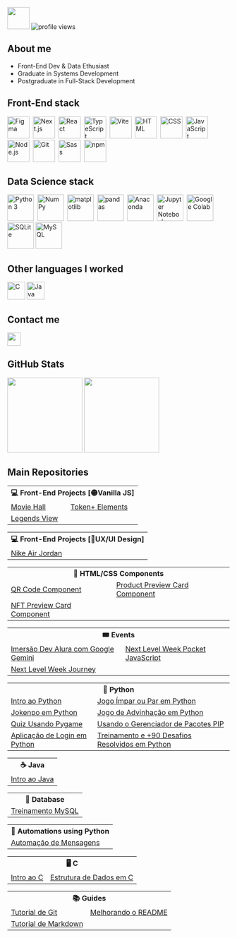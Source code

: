 <img src="https://github.com/TheDudeThatCode/TheDudeThatCode/blob/master/Assets/Developer.gif" width="50"> ![profile views](https://komarev.com/ghpvc/?username=udanielnogueira&color=006bed)

## About me

- Front-End Dev & Data Ethusiast
- Graduate in Systems Development
- Postgraduate in Full-Stack Development

## Front-End stack

<div>
  <img src="https://cdn.jsdelivr.net/gh/devicons/devicon@latest/icons/figma/figma-original.svg" width="50" title="Figma"/>&nbsp;
  <img src="https://cdn.jsdelivr.net/gh/devicons/devicon@latest/icons/nextjs/nextjs-original.svg" width="50" title="Next.js"/>&nbsp;
  <img src="https://cdn.jsdelivr.net/gh/devicons/devicon@latest/icons/react/react-original.svg" width="50" title="React"/>&nbsp;
  <img src="https://cdn.jsdelivr.net/gh/devicons/devicon@latest/icons/typescript/typescript-original.svg" width="50" title="TypeScript"/>&nbsp;
  <img src="https://cdn.jsdelivr.net/gh/devicons/devicon@latest/icons/vitejs/vitejs-original.svg" width="50" title="Vite"/>&nbsp;
  <img src="https://cdn.jsdelivr.net/gh/devicons/devicon/icons/html5/html5-original.svg" width="50" title="HTML"/>&nbsp;
  <img src="https://cdn.jsdelivr.net/gh/devicons/devicon/icons/css3/css3-original.svg" width="50" title="CSS"/>&nbsp;
  <img src="https://cdn.jsdelivr.net/gh/devicons/devicon/icons/javascript/javascript-original.svg" width="50" title="JavaScript"/>&nbsp;
  <img src="https://cdn.jsdelivr.net/gh/devicons/devicon@latest/icons/nodejs/nodejs-original.svg" width="50" title="Node.js"/>&nbsp;
  <img src="https://cdn.jsdelivr.net/gh/devicons/devicon/icons/git/git-original.svg" width="50" title="Git"/>&nbsp;
  <img src="https://cdn.jsdelivr.net/gh/devicons/devicon@latest/icons/sass/sass-original.svg" width="50" title="Sass" />&nbsp;
  <img src="https://cdn.jsdelivr.net/gh/devicons/devicon@latest/icons/npm/npm-original-wordmark.svg" width="50" title="npm"/>
</div>

## Data Science stack

<div>
  <img src="https://cdn.jsdelivr.net/gh/devicons/devicon/icons/python/python-original.svg" width="60" title="Python 3"/>&nbsp;
  <img src="https://cdn.jsdelivr.net/gh/devicons/devicon@latest/icons/numpy/numpy-original.svg" width="60" title="NumPy"/>&nbsp;
  <img src="https://cdn.jsdelivr.net/gh/devicons/devicon@latest/icons/matplotlib/matplotlib-original.svg" width="60" title="matplotlib"/>&nbsp;
  <img src="https://cdn.jsdelivr.net/gh/devicons/devicon@latest/icons/pandas/pandas-original-wordmark.svg" width="60" title="pandas"/>&nbsp;
  <img src="https://cdn.jsdelivr.net/gh/devicons/devicon@latest/icons/anaconda/anaconda-original.svg" width="60" title="Anaconda"/>&nbsp;
  <img src="https://cdn.jsdelivr.net/gh/devicons/devicon@latest/icons/jupyter/jupyter-original-wordmark.svg" width="60" title="Jupyter Notebook"/>&nbsp;
  <img src="https://cdn.jsdelivr.net/gh/devicons/devicon@latest/icons/googlecolab/googlecolab-original.svg" width="60" title="Google Colab"/>&nbsp;
  <img src="https://cdn.jsdelivr.net/gh/devicons/devicon@latest/icons/sqlite/sqlite-original.svg" width="60" title="SQLite"/>
  <img src="https://cdn.jsdelivr.net/gh/devicons/devicon@latest/icons/mysql/mysql-original-wordmark.svg" width="60" title="MySQL"/>&nbsp;
</div>

## Other languages I worked

<div>
  <img src="https://cdn.jsdelivr.net/gh/devicons/devicon/icons/c/c-original.svg" width="40" title="C"/>
  <img src="https://cdn.jsdelivr.net/gh/devicons/devicon/icons/java/java-original.svg" width="40" title="Java"/>
</div>

## Contact me

<a href="https://www.linkedin.com/in/udanielnogueira" target="_blank" alt="Linkedin">
  <img src="https://img.shields.io/badge/-Linkedin-0e76a8?style=flat-square&logo=Linkedin&logoColor=white&link=linkedin.com/in/udanielnogueira" height="30"/>
</a>

## GitHub Stats

<div align="left">
  <img height="170em" src="https://github-readme-stats.vercel.app/api/top-langs/?username=udanielnogueira&layout=compact&langs_count=8&theme=dark"/>
  <img height="170em" src="https://github-readme-stats.vercel.app/api?username=udanielnogueira&show_icons=true&theme=dark&include_all_commits=false&count_private=true"/>
</div>

## Main Repositories

<table>
  <tr><th colspan="2">💻 Front-End Projects [🟡Vanilla JS]</th></tr>
  <tr>
    <td><a href="https://github.com/udanielnogueira/movie-hall">Movie Hall</a></td>
    <td><a href="https://github.com/udanielnogueira/token-elements">Token+ Elements</a></td>
  </tr>
  <tr>
    <td><a href="https://github.com/udanielnogueira/legends-view">Legends View</a></td>
    <td></td>
  </tr>
</table>

<table>
  <tr><th colspan="2">💻 Front-End Projects [🎨UX/UI Design]</th></tr>
  <tr>
    <td><a href="https://github.com/udanielnogueira/nike-air-jordan">Nike Air Jordan</a></td>
  </tr>
</table>

<table>
  <tr><th colspan="2">🧩 HTML/CSS Components</th></tr>
  <tr>
    <td><a href="https://github.com/udanielnogueira/qr-code-component">QR Code Component</a></td>
    <td><a href="https://github.com/udanielnogueira/product-preview-card-component">Product Preview Card Component</a></td>
  </tr>
  <tr>
    <td><a href="https://github.com/udanielnogueira/nft-preview-card-component">NFT Preview Card Component</a></td>
    <td></td>
  </tr>
</table>

<table>
  <tr><th colspan="2">🎟️ Events</th></tr>
  <tr>
    <td><a href="https://github.com/udanielnogueira/imersao-dev-google-gemini">Imersão Dev Alura com Google Gemini</a></td>
    <td><a href="https://github.com/udanielnogueira/nlw-pocket-javascript">Next Level Week Pocket JavaScript</a></td>
  </tr>
  <tr>
    <td><a href="https://github.com/udanielnogueira/nlw-journey">Next Level Week Journey</a></td>
    <td></td>
  </tr>
</table>

<table>
  <tr><th colspan="2">🐍 Python</th></tr>
  <tr>
    <td><a href="https://github.com/udanielnogueira/python-zero">Intro ao Python</a></td>
    <td><a href="https://github.com/udanielnogueira/impar-par-python">Jogo Ímpar ou Par em Python</a></td>
  </tr>
  <tr>
    <td><a href="https://github.com/udanielnogueira/jokenpo-python">Jokenpo em Python</a></td>
    <td><a href="https://github.com/udanielnogueira/advinhe-python">Jogo de Advinhação em Python</a></td>
  </tr>
  <tr>
    <td><a href="https://github.com/udanielnogueira/future-hope">Quiz Usando Pygame</a></td>
    <td><a href="https://github.com/udanielnogueira/python-pip">Usando o Gerenciador de Pacotes PIP</a></td>
  </tr>
  <tr>
    <td><a href="https://github.com/udanielnogueira/app-login-python">Aplicação de Login em Python</a></td>
    <td><a href="https://github.com/udanielnogueira/treinamento-python">Treinamento e +90 Desafios Resolvidos em Python</a></td>
  </tr>
</table>

<table>
  <tr><th colspan="2">☕ Java</th></tr>
  <tr>
    <td><a href="https://github.com/udanielnogueira/java-zero">Intro ao Java</a></td>
  </tr>
</table>

<table>
  <tr><th colspan="2">🎲 Database</th></tr>
  <tr>
    <td><a href="https://github.com/udanielnogueira/mysql-guanabara">Treinamento MySQL</a></td>
  </tr>
</table>

<table>
  <tr><th colspan="2">🤖 Automations using Python</th></tr>
  <tr>
    <td><a href="https://github.com/udanielnogueira/msg-automatizada">Automação de Mensagens</a></td>
  </tr>
</table>

<table>
  <tr><th colspan="2">🖥️ C</th></tr>
  <tr>
    <td><a href="https://github.com/udanielnogueira/c-zero">Intro ao C</a></td>
    <td><a href="https://github.com/udanielnogueira/data-structure-zero">Estrutura de Dados em C</a></td>
  </tr>
</table>

<table>
  <tr><th colspan="2">📚 Guides</th></tr>
  <tr>
    <td><a href="https://github.com/udanielnogueira/git-tutorial">Tutorial de Git</a></td>
    <td><a href="https://github.com/udanielnogueira/github-profile">Melhorando o README</a></td>
  </tr>
  <tr>
    <td><a href="https://github.com/udanielnogueira/markdown-syntax">Tutorial de Markdown</a></td>
    <td></td>
  </tr>
</table>
